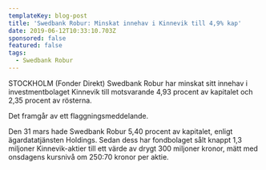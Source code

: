 ```yaml
---
templateKey: blog-post
title: 'Swedbank Robur: Minskat innehav i Kinnevik till 4,9% kap'
date: 2019-06-12T10:33:10.703Z
sponsored: false
featured: false
tags:
  - Swedbank Robur
---
```

STOCKHOLM (Fonder Direkt) Swedbank Robur har minskat sitt innehav i investmentbolaget Kinnevik till motsvarande 4,93 procent av kapitalet och 2,35 procent av rösterna.



Det framgår av ett flaggningsmeddelande.



Den 31 mars hade Swedbank Robur 5,40 procent av kapitalet, enligt ägardatatjänsten Holdings. Sedan dess har fondbolaget sålt knappt 1,3 miljoner Kinnevik-aktier till ett värde av drygt 300 miljoner kronor, mätt med onsdagens kursnivå om 250:70 kronor per aktie.

